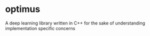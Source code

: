 # optimus
A deep learning library written in C++ for the sake of understanding implementation specific concerns
